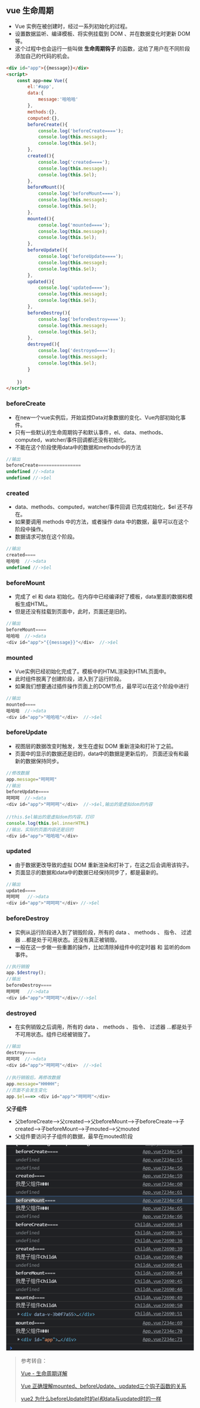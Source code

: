 ## vue 生命周期

+  Vue 实例在被创建时，经过一系列初始化的过程。
+ 设置数据监听、编译模板、将实例挂载到 DOM 、并在数据变化时更新 DOM 等。
+ 这个过程中也会运行一些叫做 **生命周期钩子** 的函数，这给了用户在不同阶段添加自己的代码的机会。

```html
<div id="app">{{message}}</div>
<script>
    const app=new Vue({
        el:'#app',
        data:{
            message:'哈哈哈'
        },
        methods:{},
        computed:{},
        beforeCreate(){
            console.log('beforeCreate====');
            console.log(this.message);
            console.log(this.$el);
        },
        created(){
            console.log('created====');
            console.log(this.message);
            console.log(this.$el);
        },
        beforeMount(){
            console.log('beforeMount====');
            console.log(this.message);
            console.log(this.$el);
        },
        mounted(){
            console.log('mounted====');
            console.log(this.message);
            console.log(this.$el);
        },
        beforeUpdate(){
            console.log('beforeUpdate====');
            console.log(this.message);
            console.log(this.$el);
        },
        updated(){
            console.log('updated====');
            console.log(this.message);
            console.log(this.$el);
        },
        beforeDestroy(){
            console.log('beforeDestroy====');
            console.log(this.message);
            console.log(this.$el);
        },
        destroyed(){
            console.log('destroyed====');
            console.log(this.message);
            console.log(this.$el);
        }

    })
</script>
```

### beforeCreate

+ 在new一个vue实例后，开始监控Data对象数据的变化、Vue内部初始化事件。
+ 只有一些默认的生命周期钩子和默认事件，el、data、methods、computed，watcher/事件回调都还没有初始化。
+ 不能在这个阶段使用data中的数据和methods中的方法

```js
//输出
beforeCreate================
undefined //->data
undefined //->$el
```

### created 

+ data、methods、computed，watcher/事件回调 已完成初始化，$el 还不存在。
+ 如果要调用 methods 中的方法，或者操作 data 中的数据，最早可以在这个阶段中操作。
+ 数据请求可放在这个阶段。

```js
//输出
created====
哈哈哈  //->data
undefined //->$el
```

### beforeMount

+ 完成了 el 和 data 初始化。在内存中已经编译好了模板，data里面的数据和模板生成HTML。
+ 但是还没有挂载到页面中，此时，页面还是旧的。

```js
//输出
beforeMount====
哈哈哈  //->data
<div id="app">"{{message}}"</div>  //->$el
```

### mounted

+ Vue实例已经初始化完成了。模板中的HTML渲染到HTML页面中。
+ 此时组件脱离了创建阶段，进入到了运行阶段。
+  如果我们想要通过插件操作页面上的DOM节点，最早可以在这个阶段中进行

```js
//输出
mounted====
哈哈哈  //->data
<div id="app">"哈哈哈"</div>  //->$el
```

### beforeUpdate

+ 视图层的数据改变时触发，发生在虚拟 DOM 重新渲染和打补丁之前。
+ 页面中的显示的数据还是旧的，data中的数据是更新后的， 页面还没有和最新的数据保持同步。

```js
//修改数据
app.message="呵呵呵"
//输出
beforeUpdate====
呵呵呵  //->data
<div id="app">"呵呵呵"</div>  //->$el,输出的是虚拟dom的内容

//this.$el输出的是虚拟dom的内容，打印
console.log(this.$el.innerHTML)
//输出，实际的页面内容还是旧的
<div id="app">"哈哈哈"</div>
```

### updated

+ 由于数据更改导致的虚拟 DOM 重新渲染和打补丁，在这之后会调用该钩子。
+ 页面显示的数据和data中的数据已经保持同步了，都是最新的。

```js
//输出
updated====
呵呵呵   //->data
<div id="app">"呵呵呵"</div> //->$el
```

### beforeDestroy

+ 实例从运行阶段进入到了销毁阶段，所有的 data 、 methods 、 指令、 过滤器 …都是处于可用状态。还没有真正被销毁。
+ 一般在这一步做一些重置的操作，比如清除掉组件中的定时器 和 监听的dom事件。

```js
//执行销毁
app.$destroy();
//输出
beforeDestroy====
呵呵呵   //->data
<div id="app">"呵呵呵"</div>//->$el

```

### destroyed

+ 在实例销毁之后调用，所有的 data 、 methods 、 指令、 过滤器 …都是处于不可用状态。组件已经被销毁了。

```js
//输出
destroy====
呵呵呵  //->data
<div id="app">"呵呵呵"</div>  //->$el

//执行销毁后，再修改数据
app.message="HHHHH";
//页面不会发生变化
app.$el===> <div id="app">"呵呵呵"</div> 
```



**父子组件**

+ 父beforeCreate—>父created—>父beforeMount—>子beforeCreate—>子created—>子beforeMount—>子mouted—>父mouted
+ 父组件要访问子子组件的数据，最早在mouted阶段

![](images\生命周期\1.png)

> 参考转自：
>
> [Vue - 生命周期详解](https://www.jianshu.com/p/672e967e201c)
>
> [Vue 正确理解mounted、beforeUpdate、updated三个钩子函数的关系](https://blog.csdn.net/wq_ocean_/article/details/108918689)
>
> [vue2 为什么beforeUpdate时的$el 和$data与updated时的一样](https://segmentfault.com/q/1010000011521681)


